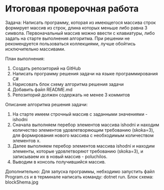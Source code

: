 # Итоговая проверочная работа

Задача:
Написать программу, которая из имеющегося массива строк формирует массив из строк, длина которых меньше либо равна 3 символа. Первоначальный массив можно ввести с клавиатуры, либо задать на старте выполнения алгоритма. При решении не рекомендуется пользоваться коллекциями, лучше обойтись исключительно массивами.

План выполнения:
1. Создать репозиторий на GitHub
2. Написать программу решения задачи на языке программирования C#
3. Нарисовать блок схему алгоритма решения задачи
4. Добавить файл README.md
5. Репозиторий должен содержать не менее 3 коммитов

Описание алгоритма решения задачи:
1. На старте имеем строчный массив с заданными значениями - ishodni
2. Сначала выполняем перебор элементов массива ishodni и находим количество элементов удовлетворяющим требованию (skoka=3), для формирования нового массива с необходимым количеством элементов х.
3. Далее выполняем перебор элементов массива ishodni и находим элементы, которые удовлетворяют требованию (skoka=3), и записываем их в новый массив - poluchilos.
4. Выводим в консоль получившийся массив.

Дополнительно:
Для запуска программы, небходимо запустить файл Program.cs и в терминале написать команду: dotnet run.
Блок схема: blockShema.jpg

